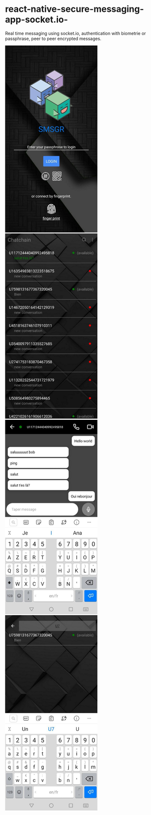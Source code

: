 # react-native-secure-messaging-app-socket.io-
Real time messaging using socket.io,
authentication with biometrie or passphrase,
peer to peer encrypted messages.

<img src="/images/Login.jpg" width="300">
<img src="/images/Home.jpeg" width="300">
<img src="/images/Chat.jpeg" width="300">
<img src="/images/AutoSearch.jpeg" width="300">
<!-- ![GitHub Logo](/images/Login.jpg) -->
<!-- Format: ![Alt Text](url) -->
